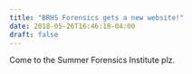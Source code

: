 ```yaml
---
title: "BRHS Forensics gets a new website!"
date: 2018-05-26T16:46:18-04:00
draft: false
---  
```

Come to the Summer Forensics Institute plz.
